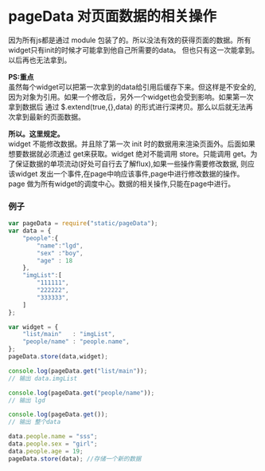 # pageData 对页面数据的相关操作
因为所有js都是通过 module 包装了的。所以没法有效的获得页面的数据。所有widget只有init的时候才可能拿到他自己所需要的data。
但也只有这一次能拿到。 以后再也无法拿到。

**PS:重点**   
虽然每个widget可以把第一次拿到的data给引用后缓存下来。但这样是不安全的,因为对象为引用。如果一个修改后，另外一个widget也会受到影响。如果第一次拿到数据后 通过 $.extend(true,{},data) 的形式进行深拷贝。那么以后就无法再次拿到最新的页面数据。

**所以。这里规定。**    
widget 不能修改数据。并且除了第一次 init 时的数据用来渲染页面外。后面如果想要数据就必须通过 get来获取。widget 绝对不能调用 store。只能调用 get。为了保证数据的单项流动(好处可自行去了解flux),如果一些操作需要修改数据, 则应该widget 发出一个事件,在page中响应该事件,page中进行修改数据的操作。page 做为所有widget的调度中心。数据的相关操作,只能在page中进行。

### 例子
```js
var pageData = require("static/pageData");
var data = {
	"people":{
		"name":"lgd",
		"sex" :"boy",
		"age" : 18
	},
	"imgList":[
		"111111",
		"222222",
		"333333",
	]
};

var widget = {
	"list/main"   : "imgList",
	"people/name" : "people.name",
};
pageData.store(data,widget);

console.log(pageData.get("list/main"));
// 输出 data.imgList

console.log(pageData.get("people/name"));
// 输出 lgd

console.log(pageData.get());
// 输出 整个data

data.people.name = "sss";
data.people.sex = "girl";
data.people.age = 19;
pageData.store(data); //存储一个新的数据

```